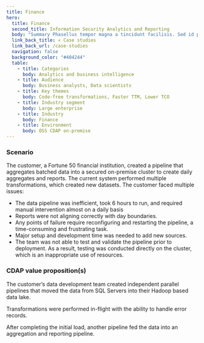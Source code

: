 ```yaml
---
title: Finance
hero:
  title: Finance
  second_title: Information Security Analytics and Reporting
  body: "Summary Phasellus tempor magna a tincidunt facilisis. Sed id pulvinar tellus. Nulla et massa lacus."
  link_back_title: « Case studies
  link_back_url: /case-studies
  navigation: false
  background_color: "#404244"
  table:
    - title: Categories
      body: Analytics and business intelligence
    - title: Audience
      body: Business analysts, Data scientists
    - title: Key themes
      body: Code-free transformations, Faster TTM, Lower TCO
    - title: Industry segment
      body: Large enterprise
    - title: Industry
      body: Finance
    - title: Environment
      body: OSS CDAP on-premise
---
```


### Scenario

The customer, a Fortune 50 financial institution, created a pipeline that aggregates batched data into a 
secured on-premise cluster to create daily aggregates and reports. The current system performed multiple 
transformations, which created new datasets. The customer faced multiple issues: 

* The data pipeline was inefficient, took 6 hours to run, and required manual intervention almost on a daily basis
* Reports were not aligning correctly with day boundaries.
* Any points of failure require reconfiguring and restarting the pipeline, a time-consuming and frustrating task.
* Major setup and development time was needed to add new sources.
* The team was not able to test and validate the pipeline prior to deployment. 
  As a result, testing was conducted directly on the cluster, which is an inappropriate use of resources.  

### CDAP value proposition(s)

The customer’s data development team created independent parallel pipelines that moved the data from SQL Servers into their Hadoop based data lake.

Transformations were performed in-flight with the ability to handle error records.

After completing the initial load, another pipeline fed the data into an aggregation and reporting pipeline.